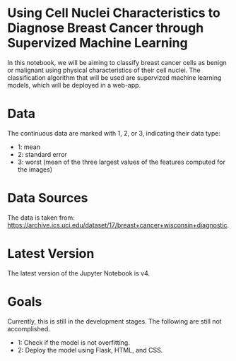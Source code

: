 # Using Cell Nuclei Characteristics to Diagnose Breast Cancer through Supervized Machine Learning

In this notebook, we will be aiming to classify breast cancer cells as benign or malignant using physical characteristics of their cell nuclei. The classification algorithm that will be used are supervized machine learning models, which will be deployed in a web-app.

# Data
The continuous data are marked with 1, 2, or 3, indicating their data type:
* 1: mean
* 2: standard error
* 3: worst (mean of the three largest values of the features computed for the images)

# Data Sources
The data is taken from: https://archive.ics.uci.edu/dataset/17/breast+cancer+wisconsin+diagnostic.

# Latest Version
The latest version of the Jupyter Notebook is v4.

# Goals
Currently, this is still in the development stages. The following are still not accomplished.
* 1: Check if the model is not overfitting.
* 2: Deploy the model using Flask, HTML, and CSS.
